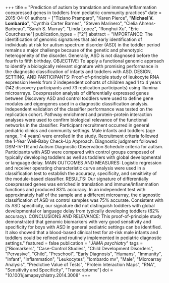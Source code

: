 +++
title = "Prediction of autism by translation and immune/inflammation coexpressed genes in toddlers from pediatric community practices"
date = 2015-04-01
authors = ["Tiziano Pramparo", "Karen Pierce", "**Michael V. Lombardo**", "Cynthia Carter Barnes", "Steven Marinero", "Clelia Ahrens-Barbeau", "Sarah S. Murray", "Linda Lopez", "Ronghui Xu", "Eric Courchesne"]
publication_types = ["2"]
abstract = "IMPORTANCE: The identification of genomic signatures that aid early identification of individuals at risk for autism spectrum disorder (ASD) in the toddler period remains a major challenge because of the genetic and phenotypic heterogeneity of the disorder. Generally, ASD is not diagnosed before the fourth to fifth birthday. OBJECTIVE: To apply a functional genomic approach to identify a biologically relevant signature with promising performance in the diagnostic classification of infants and toddlers with ASD. DESIGN, SETTING, AND PARTICIPANTS: Proof-of-principle study of leukocyte RNA expression levels from 2 independent cohorts of children aged 1 to 4 years (142 discovery participants and 73 replication participants) using Illumina microarrays. Coexpression analysis of differentially expressed genes between Discovery ASD and control toddlers were used to define gene modules and eigengenes used in a diagnostic classification analysis. Independent validation of the classifier performance was tested on the replication cohort. Pathway enrichment and protein-protein interaction analyses were used to confirm biological relevance of the functional networks in the classifier. Participant recruitment occurred in general pediatric clinics and community settings. Male infants and toddlers (age range, 1-4 years) were enrolled in the study. Recruitment criteria followed the 1-Year Well-Baby Check-Up Approach. Diagnostic judgment followed DSM-IV-TR and Autism Diagnostic Observation Schedule criteria for autism. Participants with ASD were compared with control groups composed of typically developing toddlers as well as toddlers with global developmental or language delay. MAIN OUTCOMES AND MEASURES: Logistic regression and receiver operating characteristic curve analysis were used in a classification test to establish the accuracy, specificity, and sensitivity of the module-based classifier. RESULTS: Our signature of differentially coexpressed genes was enriched in translation and immune/inflammation functions and produced 83% accuracy. In an independent test with approximately half of the sample and a different microarray, the diagnostic classification of ASD vs control samples was 75% accurate. Consistent with its ASD specificity, our signature did not distinguish toddlers with global developmental or language delay from typically developing toddlers (62% accuracy). CONCLUSIONS AND RELEVANCE: This proof-of-principle study demonstrated that genomic biomarkers with very good sensitivity and specificity for boys with ASD in general pediatric settings can be identified. It also showed that a blood-based clinical test for at-risk male infants and toddlers could be refined and routinely implemented in pediatric diagnostic settings."
featured = false
publication = "*JAMA psychiatry*"
tags = ["Biomarkers", "Case-Control Studies", "Child Development Disorders", "Pervasive", "Child", "Preschool", "Early Diagnosis", "Humans", "Immunity", "Infant", "Inflammation", "Leukocytes", "lombardo mv", "Male", "Microarray Analysis", "Predictive Value of Tests", "Protein Interaction Maps", "RNA", "Sensitivity and Specificity", "Transcriptome"]
doi = "10.1001/jamapsychiatry.2014.3008"
+++

